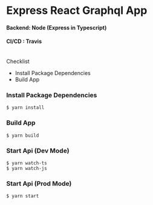 # Express React Graphql App

#### Backend: Node (Express in Typescript)
#### CI/CD : Travis

<br>
Checklist

- Install Package Dependencies
- Build App



### Install Package Dependencies
```
$ yarn install
```

### Build App
```
$ yarn build
```

### Start Api (Dev Mode)
```
$ yarn watch-ts
$ yarn watch-js
```

### Start Api (Prod Mode)
```
$ yarn start
```